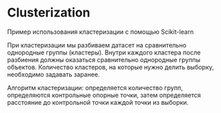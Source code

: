# Clusterization
Пример использования кластеризации с помощью Scikit-learn

При кластеризации мы разбиваем датасет на сравнительно однородные группы (кластеры). Внутри каждого кластера после разбиения должны оказаться сравнительно однородные группы объектов. Количество кластеров, на которые нужно делить выборку, необходимо задавать заранее.

Алгоритм кластеризации: определяется количество групп, определяются контрольные опорные точки, затем определяется расстояние до контрольной точки каждой точки из выборки.
